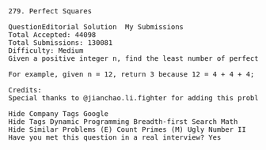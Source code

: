 <pre>
279. Perfect Squares 

QuestionEditorial Solution  My Submissions
Total Accepted: 44098
Total Submissions: 130081
Difficulty: Medium
Given a positive integer n, find the least number of perfect square numbers (for example, 1, 4, 9, 16, ...) which sum to n.

For example, given n = 12, return 3 because 12 = 4 + 4 + 4; given n = 13, return 2 because 13 = 4 + 9.

Credits:
Special thanks to @jianchao.li.fighter for adding this problem and creating all test cases.

Hide Company Tags Google
Hide Tags Dynamic Programming Breadth-first Search Math
Hide Similar Problems (E) Count Primes (M) Ugly Number II
Have you met this question in a real interview? Yes  
</pre>
